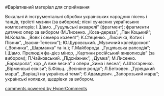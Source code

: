 <div id="hypercomments_widget" class="js-hypercomments-widget invisible"></div>

#Варіативний матеріал для сприймання

Вокальні й інструментальні обробки українських народних пісень і танців, троїсті музики (за вибором); пісні сучасних українських композиторів; І.Шамо. „Гуцульські акварелі” (фрагмент); фрагменти дитячих опер за вибором (М.Лисенко. „Коза-дереза”, „Пан Коцький”; М.Коваль. „Вовк і семеро козенят”; К.Стеценко. „Лисичка, Котик і Півник”, „Івасик-Телесик”); Ю.Щуровський. „Музичний калейдоскоп” („Волинка”, „Шарманка” та ін.); Г.Майборода. „Гуцульська рапсодія”; І.Шамо. Прелюдія фа-дієз мінор, „Картини російський живописців” (за вибором); П.Чайковський. „Підсніжник”, „Думка”; М.Лисенко. „Баркарола”, хор „А вже весна” з опери „Зима і весна”; А.Штогаренко. „Вірменські ескізи”; Б.Фільц. „Весняне рондо”; Л.Бетховен. „Турецький марш”, „Варіації на українські теми”; Є.Адамцевич. „Запорозький марш”; українські колядки, щедрівки за вибором.

<div class="js-hypercomments-container">
    <a href="http://hypercomments.com" class="hc-link" title="comments widget">comments powered by HyperComments</a>
</div>